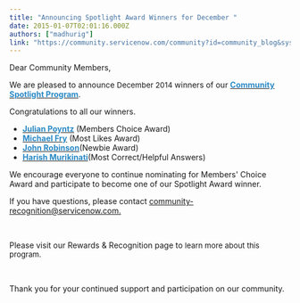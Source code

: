```yaml
---
title: "Announcing Spotlight Award Winners for December "
date: 2015-01-07T02:01:16.000Z
authors: ["madhurig"]
link: "https://community.servicenow.com/community?id=community_blog&sys_id=c28ce6e1dbd0dbc01dcaf3231f9619d6"
---
```

<p>Dear Community Members,</p><p></p><p>We are pleased to announce <span style="font-size: 13.3333339691162px;">December 2014 </span>winners of our <a href="http://community.servicenow.com/community/experts-corner/rewards-and-recognition"><span style="color: #2989c5;"><strong>Community Spotlight Program</strong></span></a>.</p><p></p><p>Congratulations to all our winners.</p><p></p><ul><li><a __default_attr="17007" __jive_macro_name="user" class="jive_macro_user jive_macro" data-orig-content="&lt;strong&gt;&lt;span style=&quot;color: #2989c5;&quot; data-mce-style=&quot;color: #2989c5;&quot;&gt;Julian Poyntz&lt;/span&gt;&lt;/strong&gt;" href="/community?id=community_user_profile&user=fb81d6e9db981fc09c9ffb651f9619c2" modifiedtitle="true" title="&lt;strong&gt;&lt;span style=&quot;color: #2989c5;&quot;&gt;Julian Poyntz&lt;/span&gt;&lt;/strong&gt;"><strong><span style="color: #2989c5;" data-mce-style="color: #2989c5;">Julian Poyntz</span></strong></a> (Members Choice Award)</li><li><a __default_attr="4506" __jive_macro_name="user" class="jive_macro_user jive_macro" data-orig-content="&lt;strong&gt;&lt;span style=&quot;color: #2989c5;&quot; data-mce-style=&quot;color: #2989c5;&quot;&gt;Michael Fry&lt;/span&gt;&lt;/strong&gt;" href="/community?id=community_user_profile&user=1d629669dbd81fc09c9ffb651f961916" modifiedtitle="true" title="&lt;strong&gt;&lt;span style=&quot;color: #2989c5;&quot;&gt;Michael Fry&lt;/span&gt;&lt;/strong&gt;"><strong><span style="color: #2989c5;" data-mce-style="color: #2989c5;">Michael Fry</span></strong></a> (Most Likes Award)</li><li><strong><a __default_attr="32327" __jive_macro_name="user" class="jive_macro_user jive_macro" data-orig-content="&lt;span style=&quot;color: #2989c5;&quot; data-mce-style=&quot;color: #2989c5;&quot;&gt;John Robinson&lt;/span&gt;" href="/community?id=community_user_profile&user=4dce86addbd41fc09c9ffb651f96193e" modifiedtitle="true" title="&lt;span style=&quot;color: #2989c5;&quot;&gt;John Robinson&lt;/span&gt;"><span style="color: #2989c5;" data-mce-style="color: #2989c5;">John Robinson</span></a></strong>(Newbie Award)</li><li><strong><a __default_attr="19887" __jive_macro_name="user" class="jive_macro_user jive_macro" data-orig-content="&lt;span style=&quot;color: #2989c5;&quot; data-mce-style=&quot;color: #2989c5;&quot;&gt;Harish Murikinati&lt;/span&gt;" href="/community?id=community_user_profile&user=3b339ae5db1c1fc09c9ffb651f96199b" modifiedtitle="true" title="&lt;span style=&quot;color: #2989c5;&quot;&gt;Harish Murikinati&lt;/span&gt;"><span style="color: #2989c5;" data-mce-style="color: #2989c5;">Harish Murikinati</span></a></strong>(Most Correct/Helpful Answers)</li></ul><p></p><p>We encourage everyone to continue nominating for Members' Choice Award and participate to become one of our Spotlight Award winner.</p><p></p><p><span>If you have questions, please contact </span><a title="k-email-small" class="jive-link-email-small" href="mailto:community-recognition@servicenow.com">community-recognition@servicenow.com. </a></p><p><span><br/></span></p><p><span>Please visit our Rewards &amp; Recognition page to <span style="font-size: 13.3333339691162px;">learn more about this program. </span></span></p><p><span><br/></span></p><p><span>Thank you for your continued support and participation on our community.</span></p><p><span><br/></span></p>